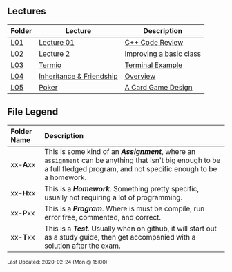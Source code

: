 ## Lectures
| Folder | Lecture | Description|
 | ------------|------------|------------|
 | [L01](https://github.com/rugbyprof/2143-Object-Oriented-Programming/tree/master/Lectures/L01) | [ Lecture 01 ](https://github.com/rugbyprof/2143-Object-Oriented-Programming/tree/master/Lectures/L01) | [ C++ Code Review](https://github.com/rugbyprof/2143-Object-Oriented-Programming/tree/master/Lectures/L01) | [L01](https://github.com/rugbyprof/2143-Object-Oriented-Programming/tree/master/Lectures/L01) | [ 23 Jan 2020 (@12:30)](https://github.com/rugbyprof/2143-Object-Oriented-Programming/tree/master/Lectures/L01) | [N/A](https://github.com/rugbyprof/2143-Object-Oriented-Programming/tree/master/Lectures/L01) |
 | [L02](https://github.com/rugbyprof/2143-Object-Oriented-Programming/tree/master/Lectures/L02) | [ Lecture 2 ](https://github.com/rugbyprof/2143-Object-Oriented-Programming/tree/master/Lectures/L02) | [ Improving a basic class](https://github.com/rugbyprof/2143-Object-Oriented-Programming/tree/master/Lectures/L02) | [L02](https://github.com/rugbyprof/2143-Object-Oriented-Programming/tree/master/Lectures/L02) | [ Friends](https://github.com/rugbyprof/2143-Object-Oriented-Programming/tree/master/Lectures/L02) | [L02](https://github.com/rugbyprof/2143-Object-Oriented-Programming/tree/master/Lectures/L02) | [ Overloading (Type of Polymorphism)](https://github.com/rugbyprof/2143-Object-Oriented-Programming/tree/master/Lectures/L02) | [L02](https://github.com/rugbyprof/2143-Object-Oriented-Programming/tree/master/Lectures/L02) | [ Copy Constructor](https://github.com/rugbyprof/2143-Object-Oriented-Programming/tree/master/Lectures/L02) | [L02](https://github.com/rugbyprof/2143-Object-Oriented-Programming/tree/master/Lectures/L02) | [ Shallow Copy](https://github.com/rugbyprof/2143-Object-Oriented-Programming/tree/master/Lectures/L02) | [L02](https://github.com/rugbyprof/2143-Object-Oriented-Programming/tree/master/Lectures/L02) | [ Deep Copy](https://github.com/rugbyprof/2143-Object-Oriented-Programming/tree/master/Lectures/L02) | [N/A](https://github.com/rugbyprof/2143-Object-Oriented-Programming/tree/master/Lectures/L02) |
 | [L03](https://github.com/rugbyprof/2143-Object-Oriented-Programming/tree/master/Lectures/L03) | [ Termio ](https://github.com/rugbyprof/2143-Object-Oriented-Programming/tree/master/Lectures/L03) | [ Terminal Example](https://github.com/rugbyprof/2143-Object-Oriented-Programming/tree/master/Lectures/L03) | [N/A](https://github.com/rugbyprof/2143-Object-Oriented-Programming/tree/master/Lectures/L03) |
 | [L04](https://github.com/rugbyprof/2143-Object-Oriented-Programming/tree/master/Lectures/L04) | [ Inheritance & Friendship ](https://github.com/rugbyprof/2143-Object-Oriented-Programming/tree/master/Lectures/L04) | [ Overview](https://github.com/rugbyprof/2143-Object-Oriented-Programming/tree/master/Lectures/L04) | [L04](https://github.com/rugbyprof/2143-Object-Oriented-Programming/tree/master/Lectures/L04) | [ Friend Functions](https://github.com/rugbyprof/2143-Object-Oriented-Programming/tree/master/Lectures/L04) | [L04](https://github.com/rugbyprof/2143-Object-Oriented-Programming/tree/master/Lectures/L04) | [include <iostream>](https://github.com/rugbyprof/2143-Object-Oriented-Programming/tree/master/Lectures/L04) | [L04](https://github.com/rugbyprof/2143-Object-Oriented-Programming/tree/master/Lectures/L04) | [ Friend classes](https://github.com/rugbyprof/2143-Object-Oriented-Programming/tree/master/Lectures/L04) | [L04](https://github.com/rugbyprof/2143-Object-Oriented-Programming/tree/master/Lectures/L04) | [include <iostream>](https://github.com/rugbyprof/2143-Object-Oriented-Programming/tree/master/Lectures/L04) | [L04](https://github.com/rugbyprof/2143-Object-Oriented-Programming/tree/master/Lectures/L04) | [ Inheritance between classes](https://github.com/rugbyprof/2143-Object-Oriented-Programming/tree/master/Lectures/L04) | [L04](https://github.com/rugbyprof/2143-Object-Oriented-Programming/tree/master/Lectures/L04) | [include <iostream>](https://github.com/rugbyprof/2143-Object-Oriented-Programming/tree/master/Lectures/L04) | [L04](https://github.com/rugbyprof/2143-Object-Oriented-Programming/tree/master/Lectures/L04) | [ What is inherited from the base class?](https://github.com/rugbyprof/2143-Object-Oriented-Programming/tree/master/Lectures/L04) | [L04](https://github.com/rugbyprof/2143-Object-Oriented-Programming/tree/master/Lectures/L04) | [include <iostream>](https://github.com/rugbyprof/2143-Object-Oriented-Programming/tree/master/Lectures/L04) | [L04](https://github.com/rugbyprof/2143-Object-Oriented-Programming/tree/master/Lectures/L04) | [ Multiple inheritance](https://github.com/rugbyprof/2143-Object-Oriented-Programming/tree/master/Lectures/L04) | [L04](https://github.com/rugbyprof/2143-Object-Oriented-Programming/tree/master/Lectures/L04) | [include <iostream>](https://github.com/rugbyprof/2143-Object-Oriented-Programming/tree/master/Lectures/L04) | [N/A](https://github.com/rugbyprof/2143-Object-Oriented-Programming/tree/master/Lectures/L04) |
 | [L05](https://github.com/rugbyprof/2143-Object-Oriented-Programming/tree/master/Lectures/L05) | [ Poker ](https://github.com/rugbyprof/2143-Object-Oriented-Programming/tree/master/Lectures/L05) | [ A Card Game Design](https://github.com/rugbyprof/2143-Object-Oriented-Programming/tree/master/Lectures/L05) | [L05](https://github.com/rugbyprof/2143-Object-Oriented-Programming/tree/master/Lectures/L05) | [|      | File                             | Description                                   |](https://github.com/rugbyprof/2143-Object-Oriented-Programming/tree/master/Lectures/L05) | [N/A](https://github.com/rugbyprof/2143-Object-Oriented-Programming/tree/master/Lectures/L05) |

    
## File Legend

| Folder Name | Description |
|:-----------|:-------------|
|xx-**A**xx | This is some kind of an ***Assignment***, where an `assignment` can be anything that isn't big enough to be a full fledged program, and not specific enough to be a homework. |
|xx-**H**xx | This is a ***Homework***. Something pretty specific, usually not requiring a lot of programming. |
|xx-**P**xx | This is a ***Program***. Where is must be compile, run error free, commented, and correct. |
|xx-**T**xx | This is a ***Test***. Usually when on github, it will start out as a study guide, then get accompanied with a solution after the exam. |

    
<sup>Last Updated: 2020-02-24 (Mon @ 15:00)</sup>